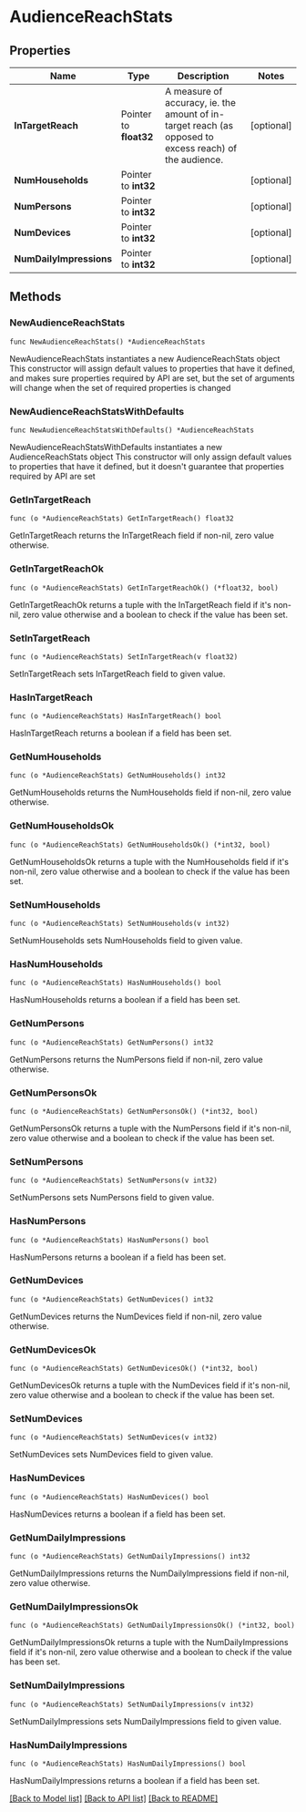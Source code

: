# AudienceReachStats

## Properties

Name | Type | Description | Notes
------------ | ------------- | ------------- | -------------
**InTargetReach** | Pointer to **float32** | A measure of accuracy, ie. the amount of in-target reach (as opposed to excess reach) of the audience. | [optional] 
**NumHouseholds** | Pointer to **int32** |  | [optional] 
**NumPersons** | Pointer to **int32** |  | [optional] 
**NumDevices** | Pointer to **int32** |  | [optional] 
**NumDailyImpressions** | Pointer to **int32** |  | [optional] 

## Methods

### NewAudienceReachStats

`func NewAudienceReachStats() *AudienceReachStats`

NewAudienceReachStats instantiates a new AudienceReachStats object
This constructor will assign default values to properties that have it defined,
and makes sure properties required by API are set, but the set of arguments
will change when the set of required properties is changed

### NewAudienceReachStatsWithDefaults

`func NewAudienceReachStatsWithDefaults() *AudienceReachStats`

NewAudienceReachStatsWithDefaults instantiates a new AudienceReachStats object
This constructor will only assign default values to properties that have it defined,
but it doesn't guarantee that properties required by API are set

### GetInTargetReach

`func (o *AudienceReachStats) GetInTargetReach() float32`

GetInTargetReach returns the InTargetReach field if non-nil, zero value otherwise.

### GetInTargetReachOk

`func (o *AudienceReachStats) GetInTargetReachOk() (*float32, bool)`

GetInTargetReachOk returns a tuple with the InTargetReach field if it's non-nil, zero value otherwise
and a boolean to check if the value has been set.

### SetInTargetReach

`func (o *AudienceReachStats) SetInTargetReach(v float32)`

SetInTargetReach sets InTargetReach field to given value.

### HasInTargetReach

`func (o *AudienceReachStats) HasInTargetReach() bool`

HasInTargetReach returns a boolean if a field has been set.

### GetNumHouseholds

`func (o *AudienceReachStats) GetNumHouseholds() int32`

GetNumHouseholds returns the NumHouseholds field if non-nil, zero value otherwise.

### GetNumHouseholdsOk

`func (o *AudienceReachStats) GetNumHouseholdsOk() (*int32, bool)`

GetNumHouseholdsOk returns a tuple with the NumHouseholds field if it's non-nil, zero value otherwise
and a boolean to check if the value has been set.

### SetNumHouseholds

`func (o *AudienceReachStats) SetNumHouseholds(v int32)`

SetNumHouseholds sets NumHouseholds field to given value.

### HasNumHouseholds

`func (o *AudienceReachStats) HasNumHouseholds() bool`

HasNumHouseholds returns a boolean if a field has been set.

### GetNumPersons

`func (o *AudienceReachStats) GetNumPersons() int32`

GetNumPersons returns the NumPersons field if non-nil, zero value otherwise.

### GetNumPersonsOk

`func (o *AudienceReachStats) GetNumPersonsOk() (*int32, bool)`

GetNumPersonsOk returns a tuple with the NumPersons field if it's non-nil, zero value otherwise
and a boolean to check if the value has been set.

### SetNumPersons

`func (o *AudienceReachStats) SetNumPersons(v int32)`

SetNumPersons sets NumPersons field to given value.

### HasNumPersons

`func (o *AudienceReachStats) HasNumPersons() bool`

HasNumPersons returns a boolean if a field has been set.

### GetNumDevices

`func (o *AudienceReachStats) GetNumDevices() int32`

GetNumDevices returns the NumDevices field if non-nil, zero value otherwise.

### GetNumDevicesOk

`func (o *AudienceReachStats) GetNumDevicesOk() (*int32, bool)`

GetNumDevicesOk returns a tuple with the NumDevices field if it's non-nil, zero value otherwise
and a boolean to check if the value has been set.

### SetNumDevices

`func (o *AudienceReachStats) SetNumDevices(v int32)`

SetNumDevices sets NumDevices field to given value.

### HasNumDevices

`func (o *AudienceReachStats) HasNumDevices() bool`

HasNumDevices returns a boolean if a field has been set.

### GetNumDailyImpressions

`func (o *AudienceReachStats) GetNumDailyImpressions() int32`

GetNumDailyImpressions returns the NumDailyImpressions field if non-nil, zero value otherwise.

### GetNumDailyImpressionsOk

`func (o *AudienceReachStats) GetNumDailyImpressionsOk() (*int32, bool)`

GetNumDailyImpressionsOk returns a tuple with the NumDailyImpressions field if it's non-nil, zero value otherwise
and a boolean to check if the value has been set.

### SetNumDailyImpressions

`func (o *AudienceReachStats) SetNumDailyImpressions(v int32)`

SetNumDailyImpressions sets NumDailyImpressions field to given value.

### HasNumDailyImpressions

`func (o *AudienceReachStats) HasNumDailyImpressions() bool`

HasNumDailyImpressions returns a boolean if a field has been set.


[[Back to Model list]](../README.md#documentation-for-models) [[Back to API list]](../README.md#documentation-for-api-endpoints) [[Back to README]](../README.md)


